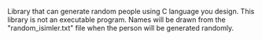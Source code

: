 Library that can generate random people using C language you design. This library is not an executable program.
Names will be drawn from the "random_isimler.txt" file when the person will be generated randomly.
